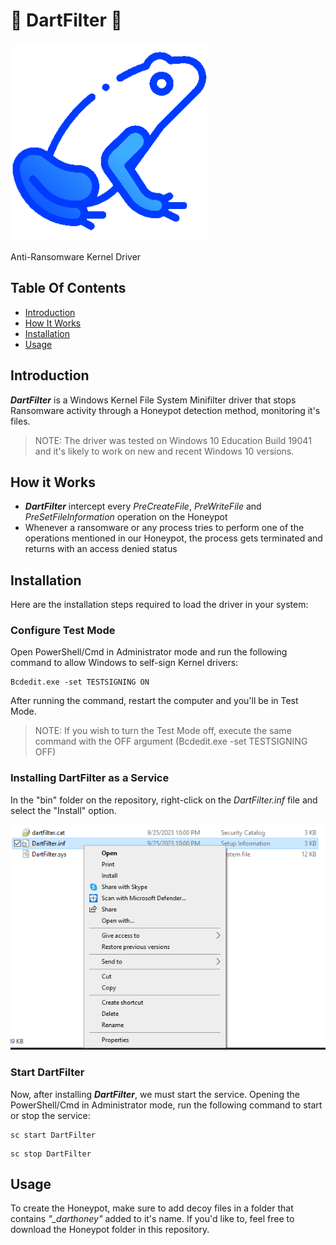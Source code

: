 # 🎯 DartFilter 🎯

![Dart Logo](./images/DartIcon.png)

Anti-Ransomware Kernel Driver

## Table Of Contents

- [Introduction](#introduction)
- [How It Works](#how-it-works)
- [Installation](#installation)
- [Usage](#usage)

## Introduction

***DartFilter*** is a Windows Kernel File System Minifilter driver that stops Ransomware activity through a Honeypot detection method, monitoring it's files.

> NOTE: The driver was tested on Windows 10 Education Build 19041 and it's likely to work on new and recent Windows 10 versions.

## How it Works

* ***DartFilter*** intercept every _PreCreateFile_, _PreWriteFile_ and _PreSetFileInformation_ operation on the Honeypot
* Whenever a ransomware or any process tries to perform one of the operations mentioned in our Honeypot, the process gets terminated and returns with an access denied status

## Installation

Here are the installation steps required to load the driver in your system:

### Configure Test Mode

Open PowerShell/Cmd in Administrator mode and run the following command to allow Windows to self-sign Kernel drivers:

```
Bcdedit.exe -set TESTSIGNING ON
```

After running the command, restart the computer and you'll be in Test Mode.

> NOTE: If you wish to turn the Test Mode off, execute the same command with the OFF argument (Bcdedit.exe -set TESTSIGNING OFF)

### Installing DartFilter as a Service

In the "bin" folder on the repository, right-click on the _DartFilter.inf_ file and select the "Install" option.

![Installing the driver with .inf file](./images/infinstall.png)

### Start DartFilter

Now, after installing ***DartFilter***, we must start the service. Opening the PowerShell/Cmd in Administrator mode, run the following command to start or stop the service:

```
sc start DartFilter
```

```
sc stop DartFilter
```

## Usage

To create the Honeypot, make sure to add decoy files in a folder that contains *"_darthoney"* added to it's name. If you'd like to, feel free to download the Honeypot folder in this repository.
